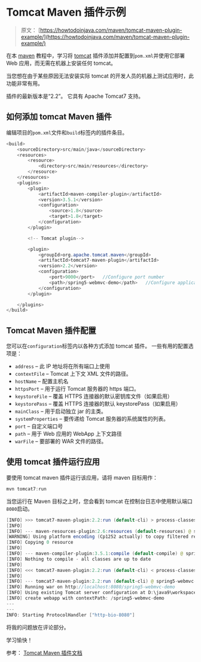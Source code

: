 # Tomcat Maven 插件示例

> 原文： [https://howtodoinjava.com/maven/tomcat-maven-plugin-example/](https://howtodoinjava.com/maven/tomcat-maven-plugin-example/)

在本 [maven](https://howtodoinjava.com/maven/) 教程中，学习将 [tomcat](https://howtodoinjava.com/server/tomcat/tomcats-architecture-and-server-xml-configuration-tutorial/) 插件添加并配置到`pom.xml`并使用它部署 Web 应用，而无需在机器上安装任何 tomcat。

当您想在由于某些原因无法安装实际 tomcat 的开发人员的机器上测试应用时，此功能非常有用。

插件的最新版本是“2.2”。 它具有 Apache Tomcat7 支持。

## 如何添加 tomcat Maven 插件

编辑项目的`pom.xml`文件和`build`标签内的插件条目。

```java
<build>
	<sourceDirectory>src/main/java</sourceDirectory>
	<resources>
		<resource>
			<directory>src/main/resources</directory>
		</resource>
	</resources>
	<plugins>
		<plugin>
			<artifactId>maven-compiler-plugin</artifactId>
			<version>3.5.1</version>
			<configuration>
				<source>1.8</source>
				<target>1.8</target>
			</configuration>
		</plugin>

		<!-- Tomcat plugin-->

		<plugin>
			<groupId>org.apache.tomcat.maven</groupId>
			<artifactId>tomcat7-maven-plugin</artifactId>
			<version>2.2</version>
			<configuration>
				<port>9000</port>	//Configure port number
				<path>/spring5-webmvc-demo</path>	//Configure application root URL
			</configuration>
		</plugin>

	</plugins>
</build>

```

## Tomcat Maven 插件配置

您可以在`configuration`标签内以各种方式添加 tomcat 插件。 一些有用的配置选项是：

*   `address` – 此 IP 地址将在所有端口上使用
*   `contextFile` – Tomcat 上下文 XML 文件的路径。
*   `hostName` – 配置主机名
*   `httpsPort` – 用于运行 Tomcat 服务器的 https 端口。
*   `keystoreFile` – 覆盖 HTTPS 连接器的默认密钥库文件（如果启用）
*   `keystorePass` – 覆盖 HTTPS 连接器的默认 keystorePass（如果启用）
*   `mainClass` – 用于启动独立 jar 的主类。
*   `systemProperties` – 要传递给 Tomcat 服务器的系统属性的列表。
*   `port` – 自定义端口号
*   `path` – 用于 Web 应用的 WebApp 上下文路径
*   `warFile` – 要部署的 WAR 文件的路径。

## 使用 tomcat 插件运行应用

要使用 tomcat maven 插件运行该应用，请将 maven 目标用作：

```java
mvn tomcat7:run
```

当您运行在 Maven 目标之上时，您会看到 tomcat 在控制台日志中使用默认端口`8080`启动。

```java
[INFO] >>> tomcat7-maven-plugin:2.2:run (default-cli) > process-classes @ spring5-webmvc-demo >>>
[INFO] 
[INFO] --- maven-resources-plugin:2.6:resources (default-resources) @ spring5-webmvc-demo ---
[WARNING] Using platform encoding (Cp1252 actually) to copy filtered resources, i.e. build is platform dependent!
[INFO] Copying 0 resource
[INFO] 
[INFO] --- maven-compiler-plugin:3.5.1:compile (default-compile) @ spring5-webmvc-demo ---
[INFO] Nothing to compile - all classes are up to date
[INFO] 
[INFO] <<< tomcat7-maven-plugin:2.2:run (default-cli) < process-classes @ spring5-webmvc-demo <<<
[INFO] 
[INFO] --- tomcat7-maven-plugin:2.2:run (default-cli) @ spring5-webmvc-demo ---
[INFO] Running war on http://localhost:8080/spring5-webmvc-demo
[INFO] Using existing Tomcat server configuration at D:\java9\workspace\spring5-webmvc-demo\target\tomcat
[INFO] create webapp with contextPath: /spring5-webmvc-demo
---
---
INFO: Starting ProtocolHandler ["http-bio-8080"]

```

将我的问题放在评论部分。

学习愉快！

参考： [Tomcat Maven 插件文档](https://tomcat.apache.org/maven-plugin-2.2/)